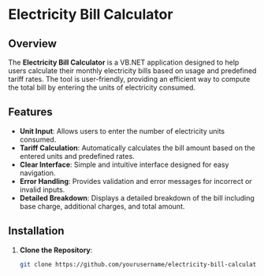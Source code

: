 # Electricity Bill Calculator

## Overview

The **Electricity Bill Calculator** is a VB.NET application designed to help users calculate their monthly electricity bills based on usage and predefined tariff rates. The tool is user-friendly, providing an efficient way to compute the total bill by entering the units of electricity consumed.

## Features

- **Unit Input**: Allows users to enter the number of electricity units consumed.
- **Tariff Calculation**: Automatically calculates the bill amount based on the entered units and predefined rates.
- **Clear Interface**: Simple and intuitive interface designed for easy navigation.
- **Error Handling**: Provides validation and error messages for incorrect or invalid inputs.
- **Detailed Breakdown**: Displays a detailed breakdown of the bill including base charge, additional charges, and total amount.

## Installation

1. **Clone the Repository**:
   ```bash
   git clone https://github.com/yourusername/electricity-bill-calculator.git

